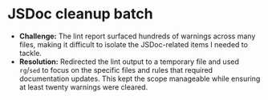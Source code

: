 # JSDoc cleanup batch

- **Challenge:** The lint report surfaced hundreds of warnings across many files, making it difficult to isolate the JSDoc-related items I needed to tackle.
- **Resolution:** Redirected the lint output to a temporary file and used `rg`/`sed` to focus on the specific files and rules that required documentation updates. This kept the scope manageable while ensuring at least twenty warnings were cleared.
